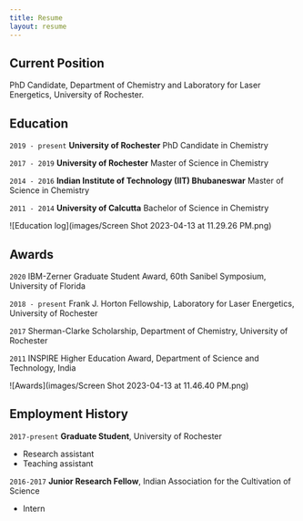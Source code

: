 ```yaml
---
title: Resume
layout: resume
---
```


## Current Position

PhD Candidate, Department of Chemistry and Laboratory for Laser Energetics, University of Rochester.

## Education

`2019 - present`
__University of Rochester__
PhD Candidate in Chemistry

`2017 - 2019`
__University of Rochester__
Master of Science in Chemistry 

`2014 - 2016`
__Indian Institute of Technology (IIT) Bhubaneswar__
Master of Science in Chemistry 

`2011 - 2014`
__University of Calcutta__
Bachelor of Science in Chemistry 

![Education log](images/Screen Shot 2023-04-13 at 11.29.26 PM.png)

## Awards

`2020`
IBM-Zerner Graduate Student Award, 60th Sanibel Symposium, University of Florida

`2018 - present`
Frank J. Horton Fellowship, Laboratory for Laser Energetics, University of Rochester

`2017`
Sherman-Clarke Scholarship, Department of Chemistry, University of Rochester

`2011`
INSPIRE Higher Education Award, Department of Science and Technology, India

![Awards](images/Screen Shot 2023-04-13 at 11.46.40 PM.png)


## Employment History

`2017-present`
__Graduate Student__, University of Rochester

- Research assistant
- Teaching assistant

`2016-2017`
__Junior Research Fellow__, Indian Association for the Cultivation of Science

- Intern







